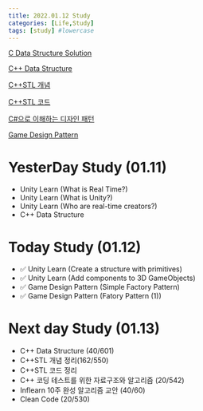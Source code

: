 ```yaml
---
title: 2022.01.12 Study
categories: [Life,Study]
tags: [study] #lowercase    
---
```



[C Data Structure Solution](https://calm-price-43a.notion.site/C-c4cb80a108c94bef8b202c0c7624ebfc) 

[C++ Data Structure](https://calm-price-43a.notion.site/C-47080a1873b54a3a8b6d89925d84e024)

[C++STL 개념](https://calm-price-43a.notion.site/C-STL-ab095ae38f8e4fcbad549aec64bb9ba6) 

[C++STL 코드](https://calm-price-43a.notion.site/C-STL-f016394a615d4abab4894264627aeb5c) 

[C#으로 이해하는 디자인 패턴](https://calm-price-43a.notion.site/C-fe83d437eee04341b345f9908fb66a23) 

[Game Design Pattern](https://github.com/Milk377/GameDesignPattern)





# YesterDay Study (01.11)
- Unity Learn (What is Real Time?)
- Unity Learn (What is Unity?)
- Unity Learn (Who are real-time creators?)
- C++ Data Structure  

# Today Study (01.12)
- ✅ Unity Learn (Create a structure with primitives)
- ✅ Unity Learn (Add components to 3D GameObjects)
- ✅ Game Design Pattern (Simple Factory Pattern)
- ✅ Game Design Pattern (Fatory Pattern (1)) 


# Next day Study (01.13)
- C++ Data Structure (40/601) 
- C++STL 개념 정리(162/550) 
- C++STL 코드 정리
- C++ 코딩 테스트를 위한 자료구조와 알고리즘 (20/542) 
- Inflearn 10주 완성 알고리즘 교안 (40/60) 
- Clean Code (20/530) 
